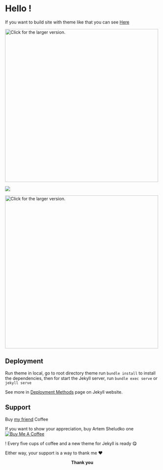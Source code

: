 
<h1>Hello !</h1>

If you want to build site with theme like that you can see [Here](https://flexton.netlify.com/)

<a href="https://drive.google.com/uc?export=view&id=1rL1ddIRVRb_BU2NAPaLb8fY1xJb7c8Hj"><img src="https://drive.google.com/uc?export=view&id=1rL1ddIRVRb_BU2NAPaLb8fY1xJb7c8Hj" style="width: 500px; max-width: 100%; height: auto" title="Click for the larger version." /></a>

![]('https://drive.google.com/file/d/1t5OOvMusPkafYiq6_tW3v3Xix-rG6Sg3/view?usp=sharing')

<a href="https://drive.google.com/uc?export=view&id=1t5OOvMusPkafYiq6_tW3v3Xix-rG6Sg3"><img src="https://drive.google.com/uc?export=view&id=1t5OOvMusPkafYiq6_tW3v3Xix-rG6Sg3" style="width: 500px; max-width: 100%; height: auto" title="Click for the larger version." /></a>

<h2>Deployment</h2>

Run theme in local, go to root directory theme run `bundle install` to install the dependencies, then for start the Jekyll server, run `bundle exec serve` or `jekyll serve`

See more in [Deployment Methods](https://jekyllrb.com/docs/deployment-methods/) page on Jekyll website.


 <h2>Support</h2>

Buy   [my friend](https://www.buymeacoffee.com/artemsheludko/) Coffee

<p>If you want to show your appreciation, buy  Artem Sheludko one
<a  href="https://www.buymeacoffee.com/artemsheludko"  target="_blank"><img  src="https://www.buymeacoffee.com/assets/img/custom_images/orange_img.png"  alt="Buy Me A Coffee"  style="height: auto !important;width: auto !important;"  ></a>

! Every five cups of coffee and a new theme for Jekyll is ready 😋</p>

<p>Either way, your support is a way to thank me ❤️</p>

<p  align="center"><b>Thank you</b></p>
